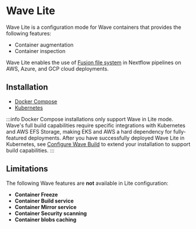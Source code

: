 # Wave Lite

Wave Lite is a configuration mode for Wave containers that provides the following features:

- Container augmentation 
- Container inspection

Wave Lite enables the use of [Fusion file system](https://docs.seqera.io/fusion) in Nextflow pipelines on AWS, Azure, and GCP cloud deployments.

## Installation

- [Docker Compose](./install/docker-compose.md)
- [Kubernetes](./install/docker-compose.md)

:::info
Docker Compose installations only support Wave in Lite mode. Wave's full build capabilities require specific integrations with Kubernetes and AWS EFS Storage, making EKS and AWS a hard dependency for fully-featured deployments. After you have successfully deployed Wave Lite in Kubernetes, see [Configure Wave Build](./install/configure-wave-build.md) to extend your installation to support build capabilities. 
:::

## Limitations

The following Wave features are **not** available in Lite configuration:

- **Container Freeze**
- **Container Build service** 
- **Container Mirror service**
- **Container Security scanning**
- **Container blobs caching**
